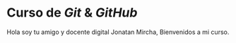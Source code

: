 # Curso de _Git_ & _GitHub_

Hola soy tu amigo y docente digital Jonatan Mircha, Bienvenidos a mi curso.
